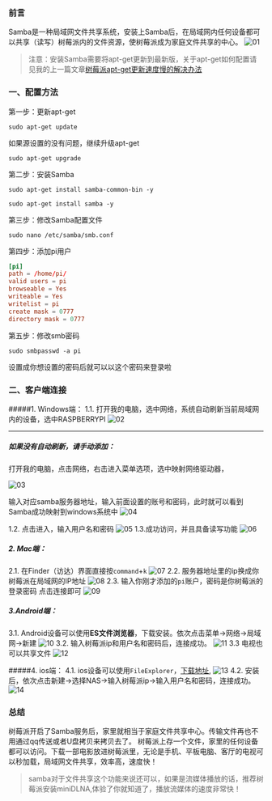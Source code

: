 ### 前言
Samba是一种局域网文件共享系统，安装上Samba后，在局域网内任何设备都可以共享（读写）树莓派内的文件资源，使树莓派成为家庭文件共享的中心。
![01](localpicbed/树莓派安装Samba服务，实现家庭文件共享.assets/01.png)

>注意：安装Samba需要将apt-get更新到最新版，关于apt-get如何配置请见我的上一篇文章[树莓派apt-get更新速度慢的解决办法](https://www.jianshu.com/p/7ee5f075f32a)

### 一、配置方法
第一步：更新apt-get
```shell
sudo apt-get update
```
如果源设置的没有问题，继续升级apt-get
```shell
sudo apt-get upgrade
```
第二步：安装Samba
```shell
sudo apt-get install samba-common-bin -y
```
```shell
sudo apt-get install samba -y
```
第三步：修改Samba配置文件
```shell
sudo nano /etc/samba/smb.conf
```
第四步：添加pi用户
```conf
[pi]
path = /home/pi/
valid users = pi
browseable = Yes
writeable = Yes
writelist = pi
create mask = 0777
directory mask = 0777
```
第五步：修改smb密码
```shell
sudo smbpasswd -a pi
```
设置成你想设置的密码后就可以以这个密码来登录啦
### 二、客户端连接
#####1. Windows端：
1.1. 打开我的电脑，选中网络，系统自动刷新当前局域网内的设备，选中RASPBERRYPI
![02](localpicbed/树莓派安装Samba服务，实现家庭文件共享.assets/02.png)

---
##### 如果没有自动刷新，请手动添加：
打开我的电脑，点击网络，右击进入菜单选项，选中映射网络驱动器，

![03](localpicbed/树莓派安装Samba服务，实现家庭文件共享.assets/03.png)

输入对应samba服务器地址，输入前面设置的账号和密码，此时就可以看到Samba成功映射到windows系统中
![04](localpicbed/树莓派安装Samba服务，实现家庭文件共享.assets/04.png)

1.2. 点击进入，输入用户名和密码
![05](localpicbed/树莓派安装Samba服务，实现家庭文件共享.assets/05.png)
1.3.成功访问，并且具备读写功能
![06](localpicbed/树莓派安装Samba服务，实现家庭文件共享.assets/06.png)


##### 2. Mac端：
2.1. 在Finder（访达）界面直接按`command`+`k`
![07](localpicbed/树莓派安装Samba服务，实现家庭文件共享.assets/07.png)
2.2. 服务器地址里的ip换成你树莓派在局域网的IP地址
![08](localpicbed/树莓派安装Samba服务，实现家庭文件共享.assets/08.png)
2.3. 输入你刚才添加的`pi`账户，密码是你树莓派的登录密码
点击连接即可
![09](localpicbed/树莓派安装Samba服务，实现家庭文件共享.assets/09.png)


##### 3.Android端：
3.1. Android设备可以使用**ES文件浏览器**，下载安装。依次点击菜单->网络->局域网->新建
![10](localpicbed/树莓派安装Samba服务，实现家庭文件共享.assets/10.png)
3.2. 输入树莓派ip和用户名和密码后，连接成功。
![11](localpicbed/树莓派安装Samba服务，实现家庭文件共享.assets/11.png)
3.3 电视也可以共享文件
![12](localpicbed/树莓派安装Samba服务，实现家庭文件共享.assets/12.png)

#####4. ios端：
4.1. ios设备可以使用`FileExplorer`，[下载地址](https://apps.apple.com/cn/app/fe文件管理器/id510282524),
![13](localpicbed/树莓派安装Samba服务，实现家庭文件共享.assets/13.png)
4.2. 安装后，依次点击新建->选择NAS->输入树莓派ip->输入用户名和密码，连接成功。
![14](localpicbed/树莓派安装Samba服务，实现家庭文件共享.assets/14.png)

### 总结
树莓派开启了Samba服务后，家里就相当于家庭文件共享中心。传输文件再也不用通过qq传送或者U盘拷贝来拷贝去了。
树莓派上存一个文件，家里的任何设备都可以访问。下载一部电影放进树莓派里，无论是手机、平板电脑、客厅的电视可以秒加载，局域网文件共享，效率高，速度快！
> samba对于文件共享这个功能来说还可以，如果是流媒体播放的话，推荐树莓派安装miniDLNA,体验了你就知道了，播放流媒体的速度非常快！
